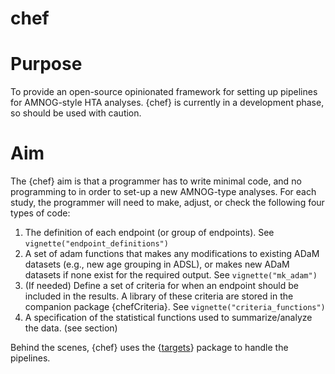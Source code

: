 
<!-- README.md is generated from README.Rmd. Please edit that file -->

# chef

# Purpose

To provide an open-source opinionated framework for setting up pipelines
for AMNOG-style HTA analyses. {chef} is currently in a development
phase, so should be used with caution.

# Aim

The {chef} aim is that a programmer has to write minimal code, and no
programming to in order to set-up a new AMNOG-type analyses. For each
study, the programmer will need to make, adjust, or check the following
four types of code:

1.  The definition of each endpoint (or group of endpoints). See
    `vignette("endpoint_definitions")`
2.  A set of adam functions that makes any modifications to existing
    ADaM datasets (e.g., new age grouping in ADSL), or makes new ADaM
    datasets if none exist for the required output. See
    `vignette("mk_adam")`
3.  (If needed) Define a set of criteria for when an endpoint should be
    included in the results. A library of these criteria are stored in
    the companion package {chefCriteria}. See
    `vignette("criteria_functions")`
4.  A specification of the statistical functions used to
    summarize/analyze the data. (see section)

Behind the scenes, {chef} uses the
{[targets](https://books.ropensci.org/targets/)} package to handle the
pipelines.
